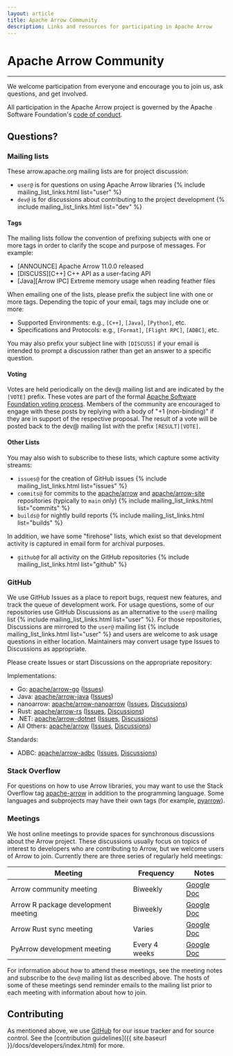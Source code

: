 ```yaml
---
layout: article
title: Apache Arrow Community
description: Links and resources for participating in Apache Arrow
---
```

<!--
{% comment %}
Licensed to the Apache Software Foundation (ASF) under one or more
contributor license agreements.  See the NOTICE file distributed with
this work for additional information regarding copyright ownership.
The ASF licenses this file to you under the Apache License, Version 2.0
(the "License"); you may not use this file except in compliance with
the License.  You may obtain a copy of the License at

http://www.apache.org/licenses/LICENSE-2.0

Unless required by applicable law or agreed to in writing, software
distributed under the License is distributed on an "AS IS" BASIS,
WITHOUT WARRANTIES OR CONDITIONS OF ANY KIND, either express or implied.
See the License for the specific language governing permissions and
limitations under the License.
{% endcomment %}
-->

# Apache Arrow Community

<hr class="mt-4 mb-3">

We welcome participation from everyone and encourage you to join us, ask
questions, and get involved.

All participation in the Apache Arrow project is governed by the Apache
Software Foundation's [code of conduct](https://www.apache.org/foundation/policies/conduct.html).

## Questions?

### Mailing lists

These arrow.apache.org mailing lists are for project discussion:

<ul>
  <li> <code>user@</code> is for questions on using Apache Arrow libraries {% include mailing_list_links.html list="user" %} </li>
  <li> <code>dev@</code> is for discussions about contributing to the project development {% include mailing_list_links.html list="dev" %} </li>
</ul>

#### Tags

The mailing lists follow the convention of prefixing subjects with one or more
tags in order to clarify the scope and purpose of messages. For example:

- [ANNOUNCE] Apache Arrow 11.0.0 released
- [DISCUSS][C++] C++ API as a user-facing API
- [Java][Arrow IPC] Extreme memory usage when reading feather files

When emailing one of the lists, please prefix the subject line with one or more
tags. Depending the topic of your email, tags may include one or more:

- Supported Environments: e.g., `[C++]`, `[Java]`, `[Python]`, etc.
- Specifications and Protocols: e.g., `[Format]`, `[Flight RPC]`, `[ADBC]`, etc.

You may also prefix your subject line with `[DISCUSS]` if your email is intended
to prompt a discussion rather than get an answer to a specific question.

#### Voting

Votes are held periodically on the dev@ mailing list and are indicated by the
`[VOTE]` prefix. These votes are part of the formal [Apache Software Foundation
voting process](https://community.apache.org/committers/voting.html). Members of
the community are encouraged to engage with these posts by replying with a body
of "+1 (non-binding)" if they are in support of the respective proposal. The
result of a vote will be posted back to the dev@ mailing list with the prefix
`[RESULT][VOTE]`.

#### Other Lists

You may also wish to subscribe to these lists, which capture some activity streams:

<ul>
  <li> <code>issues@</code> for the creation of GitHub issues {% include mailing_list_links.html list="issues" %} </li>
  <li> <code>commits@</code> for commits to the <a href="https://github.com/apache/arrow">apache/arrow</a> and <a href="https://github.com/apache/arrow-site">apache/arrow-site</a> repositories (typically to <code>main</code> only) {% include mailing_list_links.html list="commits" %} </li>
  <li> <code>builds@</code> for nightly build reports {% include mailing_list_links.html list="builds" %} </li>
</ul>

In addition, we have some "firehose" lists, which exist so that development
activity is captured in email form for archival purposes.

<ul>
  <li> <code>github@</code> for all activity on the GitHub repositories {% include mailing_list_links.html list="github" %} </li>
</ul>

### GitHub

<p>We use GitHub Issues as a place to report bugs, request new features, and track the queue of development work. For usage questions, some of our repositories use GitHub Discussions as an alternative to the <code>user@</code> mailing list {% include mailing_list_links.html list="user" %}. For those repositories, Discussions are mirrored to the <code>user@</code> mailing list {% include mailing_list_links.html list="user" %} and users are welcome to ask usage questions in either location. Maintainers may convert usage type Issues to Discussions as appropriate.</p>

Please create Issues or start Discussions on the appropriate repository:

Implementations:

- Go: [apache/arrow-go](http://github.com/apache/arrow-go) ([Issues](http://github.com/apache/arrow-go/issues))
- Java: [apache/arrow-java](http://github.com/apache/arrow-java) ([Issues](http://github.com/apache/arrow-java/issues))
- nanoarrow: [apache/arrow-nanoarrow](https://github.com/apache/arrow-nanoarrow) ([Issues](https://github.com/apache/arrow-nanoarrow/issues), [Discussions](https://github.com/apache/arrow-nanoarrow/discussions))
- Rust: [apache/arrow-rs](http://github.com/apache/arrow-rs) ([Issues](http://github.com/apache/arrow-rs/issues), [Discussions](http://github.com/apache/arrow-rs/discussions))
- .NET: [apache/arrow-dotnet](https://github.com/apache/arrow-dotnet) ([Issues](https://github.com/apache/arrow-dotnet/issues), [Discussions](https://github.com/apache/arrow-dotnet/discussions))
- All Others: [apache/arrow](http://github.com/apache/arrow) ([Issues](http://github.com/apache/arrow/issues), [Discussions](http://github.com/apache/arrow/discussions))

Standards:

- ADBC: [apache/arrow-adbc](https://github.com/apache/arrow-adbc) ([Issues](https://github.com/apache/arrow-adbc/issues), [Discussions](https://github.com/apache/arrow-adbc/discussions))

### Stack Overflow

For questions on how to use Arrow libraries, you may want to use the Stack
Overflow tag
[apache-arrow](https://stackoverflow.com/questions/tagged/apache-arrow) in
addition to the programming language. Some languages and subprojects may have
their own tags (for example,
[pyarrow](https://stackoverflow.com/questions/tagged/pyarrow)).

### Meetings

We host online meetings to provide spaces for synchronous discussions about the Arrow project. These discussions usually focus on topics of interest to developers who are contributing to Arrow, but we welcome users of Arrow to join. Currently there are three series of regularly held meetings:

<table class="table table-striped"><thead>
<tr>
<th>Meeting</th>
<th>Frequency</th>
<th>Notes</th>
</tr>
</thead><tbody>
  <tr>
    <td>Arrow community meeting</td>
    <td>Biweekly</td>
    <td><a href="https://docs.google.com/document/d/1xrji8fc6_24TVmKiHJB4ECX1Zy2sy2eRbBjpVJMnPmk/">Google Doc</a></td>
  </tr>
  <tr>
    <td>Arrow R package development meeting</td>
    <td>Biweekly</td>
    <td><a href="https://docs.google.com/document/d/1nSIfJw8mfqtvScqvSVqmktpWff80pFmkqiZT7nTtiDo/">Google Doc</a></td>
  </tr>
  <tr>
    <td>Arrow Rust sync meeting</td>
    <td>Varies</td>
    <td><a href="https://docs.google.com/document/d/1atCVnoff5SR4eM4Lwf2M1BBJTY6g3_HUNR6qswYJW_U/">Google Doc</a></td>
  </tr>
  <tr>
    <td>PyArrow development meeting</td>
    <td>Every 4 weeks</td>
    <td><a href="https://docs.google.com/document/d/1ioiJdEYf5mJwQ-rOjzjPYCeHTjOhAPo5ppUHy6iBrxU/">Google Doc</a></td>
  </tr>
</tbody></table>

For information about how to attend these meetings, see the meeting notes and subscribe to the <code>dev@</code> mailing list as described above. The hosts of some of these meetings send reminder emails to the mailing list prior to each meeting with information about how to join.

## Contributing

As mentioned above, we use [GitHub](https://github.com/apache/arrow) for our issue
tracker and for source control. See the
[contribution guidelines]({{ site.baseurl }}/docs/developers/index.html) for more.
